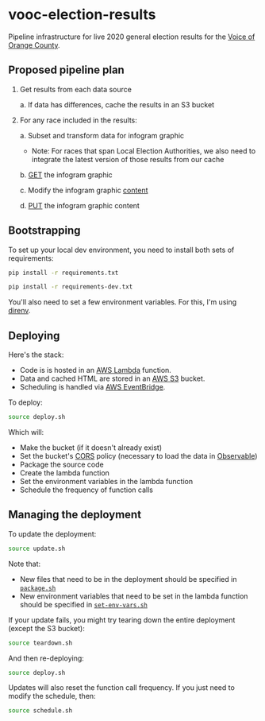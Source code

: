 # vooc-election-results

Pipeline infrastructure for live 2020 general election results for the [Voice of Orange County](https://github.com/rji-futures-lab/vooc-election-results.git).

## Proposed pipeline plan

1. Get results from each data source

    a. If data has differences, cache the results in an S3 bucket

2. For any race included in the results:

    a. Subset and transform data for infogram graphic

    - Note: For races that span Local Election Authorities, we also need to integrate the latest version of those results from our cache

    b. [GET](https://developers.infogr.am/rest/get-infographics-id.html) the infogram graphic

    c. Modify the infogram graphic [content](https://developers.infogr.am/rest/content-schema.html)

    d. [PUT](https://developers.infogr.am/rest/put-infographics-id.html) the infogram graphic content


## Bootstrapping

To set up your local dev environment, you need to install both sets of requirements:

```sh
pip install -r requirements.txt
```

```sh
pip install -r requirements-dev.txt
```

You'll also need to set a few environment variables. For this, I'm using [direnv](https://direnv.net/).

## Deploying

Here's the stack:

- Code is is hosted in an [AWS Lambda](https://aws.amazon.com/lambda/) function.
- Data and cached HTML are stored in an [AWS S3](https://aws.amazon.com/s3/) bucket.
- Scheduling is handled via [AWS EventBridge](https://aws.amazon.com/eventbridge/).

To deploy:

```sh
source deploy.sh
```

Which will:

- Make the bucket (if it doesn't already exist)
- Set the bucket's [CORS](https://docs.aws.amazon.com/AmazonS3/latest/dev/cors.html) policy (necessary to load the data in [Observable](https://observablehq.com/))
- Package the source code 
- Create the lambda function
- Set the environment variables in the lambda function
- Schedule the frequency of function calls

## Managing the deployment

To update the deployment:

```sh
source update.sh
```

Note that:

- New files that need to be in the deployment should be specified in [`package.sh`](package.sh)
- New environment variables that need to be set in the lambda function should be specified in [`set-env-vars.sh`](set-env-vars.sh)

If your update fails, you might try tearing down the entire deployment (except the S3 bucket):

```sh
source teardown.sh
```

And then re-deploying:

```sh
source deploy.sh
```

Updates will also reset the function call frequency. If you just need to modify the schedule, then:

```sh
source schedule.sh
```
